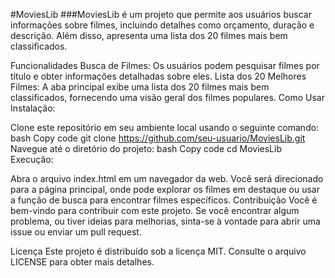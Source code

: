 #MoviesLib
###MoviesLib é um projeto que permite aos usuários buscar informações sobre filmes, incluindo detalhes como orçamento, duração e descrição. Além disso, apresenta uma lista dos 20 filmes mais bem classificados.

Funcionalidades
Busca de Filmes: Os usuários podem pesquisar filmes por título e obter informações detalhadas sobre eles.
Lista dos 20 Melhores Filmes: A aba principal exibe uma lista dos 20 filmes mais bem classificados, fornecendo uma visão geral dos filmes populares.
Como Usar
Instalação:

Clone este repositório em seu ambiente local usando o seguinte comando:
bash
Copy code
git clone https://github.com/seu-usuario/MoviesLib.git
Navegue até o diretório do projeto:
bash
Copy code
cd MoviesLib
Execução:

Abra o arquivo index.html em um navegador da web.
Você será direcionado para a página principal, onde pode explorar os filmes em destaque ou usar a função de busca para encontrar filmes específicos.
Contribuição
Você é bem-vindo para contribuir com este projeto. Se você encontrar algum problema, ou tiver ideias para melhorias, sinta-se à vontade para abrir uma issue ou enviar um pull request.

Licença
Este projeto é distribuído sob a licença MIT. Consulte o arquivo LICENSE para obter mais detalhes.
